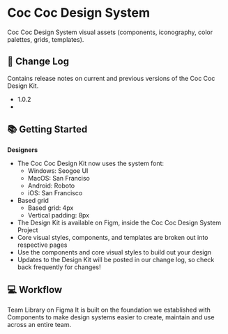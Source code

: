 # Coc Coc Design System
Coc Coc Design System visual assets (components, iconography, color palettes, grids, templates).

## 📝 Change Log
Contains release notes on current and previous versions of the Coc Coc Design Kit.
* 1.0.2
* 

## 📚 Getting Started
**Designers**
* The Coc Coc Design Kit now uses the system font:
  * Windows: Seogoe UI
  * MacOS: San Franciso
  * Android: Roboto
  * iOS: San Francisco
* Based grid
  * Based grid: 4px
  * Vertical padding: 8px
* The Design Kit is available on Figm, inside the Coc Coc Design System Project
* Core visual styles, components, and templates are broken out into respective pages
* Use the components and core visual styles to build out your design
* Updates to the Design Kit will be posted in our change log, so check back frequently for changes!

## 💻 Workflow
Team Library on Figma
It is built on the foundation we established with Components to make design systems easier to create, maintain and use across an entire team.
